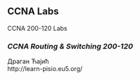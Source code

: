 ## CCNA Labs
CCNA 200-120 Labs

<h3><em>CCNA Routing & Switching 200-120</em></h3>
Драган Ћајић<br />
http://learn-pisio.eu5.org/
